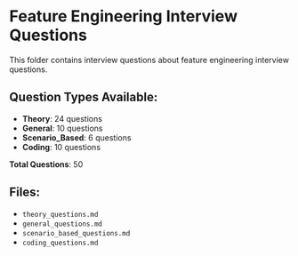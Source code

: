 # Feature Engineering Interview Questions

This folder contains interview questions about feature engineering interview questions.

## Question Types Available:

- **Theory**: 24 questions
- **General**: 10 questions
- **Scenario_Based**: 6 questions
- **Coding**: 10 questions

**Total Questions**: 50

## Files:

- `theory_questions.md`
- `general_questions.md`
- `scenario_based_questions.md`
- `coding_questions.md`
